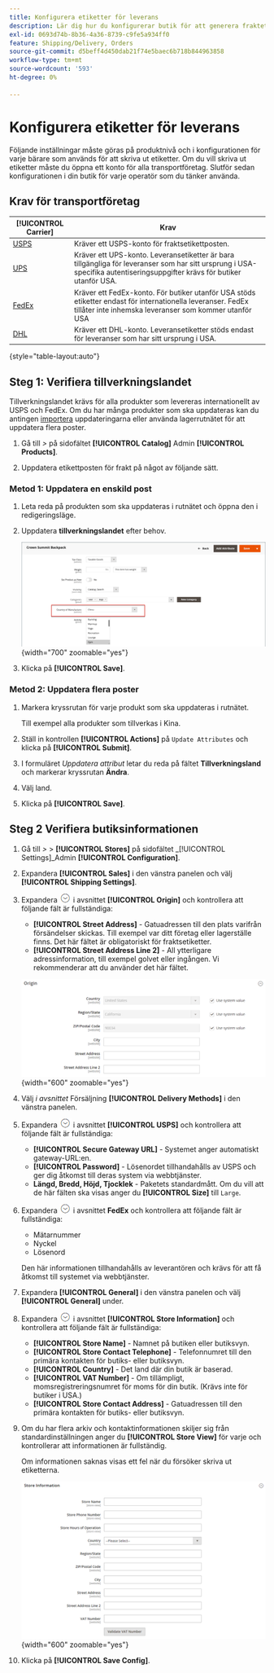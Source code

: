 ```yaml
---
title: Konfigurera etiketter för leverans
description: Lär dig hur du konfigurerar butik för att generera fraktetiketter.
exl-id: 0693d74b-8b36-4a36-8739-c9fe5a934ff0
feature: Shipping/Delivery, Orders
source-git-commit: d5beff4d450dab21f74e5baec6b718b844963858
workflow-type: tm+mt
source-wordcount: '593'
ht-degree: 0%

---
```


# Konfigurera etiketter för leverans

Följande inställningar måste göras på produktnivå och i konfigurationen för varje bärare som används för att skriva ut etiketter. Om du vill skriva ut etiketter måste du öppna ett konto för alla transportföretag. Slutför sedan konfigurationen i din butik för varje operatör som du tänker använda.

## Krav för transportföretag

| [!UICONTROL Carrier] | Krav |
|-------|--------|
| [USPS](usps.md) | Kräver ett USPS-konto för fraktsetikettposten. |
| [UPS](ups.md) | Kräver ett UPS-konto. Leveransetiketter är bara tillgängliga för leveranser som har sitt ursprung i USA-specifika autentiseringsuppgifter krävs för butiker utanför USA. |
| [FedEx](fedex.md) | Kräver ett FedEx-konto. För butiker utanför USA stöds etiketter endast för internationella leveranser. FedEx tillåter inte inhemska leveranser som kommer utanför USA |
| [DHL](dhl.md) | Kräver ett DHL-konto. Leveransetiketter stöds endast för leveranser som har sitt ursprung i USA. |

{style="table-layout:auto"}

## Steg 1: Verifiera tillverkningslandet

Tillverkningslandet krävs för alla produkter som levereras internationellt av USPS och FedEx. Om du har många produkter som ska uppdateras kan du antingen [importera](../systems/data-import.md) uppdateringarna eller använda lagerrutnätet för att uppdatera flera poster.

1. Gå till _>_ på sidofältet **[!UICONTROL Catalog]** Admin **[!UICONTROL Products]**.

1. Uppdatera etikettposten för frakt på något av följande sätt.

### Metod 1: Uppdatera en enskild post

1. Leta reda på produkten som ska uppdateras i rutnätet och öppna den i redigeringsläge.

1. Uppdatera **tillverkningslandet** efter behov.

   ![Tillverkningsland](./assets/product-country-of-manufacture.png){width="700" zoomable="yes"}

1. Klicka på **[!UICONTROL Save]**.

### Metod 2: Uppdatera flera poster

1. Markera kryssrutan för varje produkt som ska uppdateras i rutnätet.

   Till exempel alla produkter som tillverkas i Kina.

1. Ställ in kontrollen **[!UICONTROL Actions]** på `Update Attributes` och klicka på **[!UICONTROL Submit]**.

1. I formuläret _Uppdatera attribut_ letar du reda på fältet **Tillverkningsland** och markerar kryssrutan **Ändra**.

1. Välj land.

1. Klicka på **[!UICONTROL Save]**.

## Steg 2 Verifiera butiksinformationen

1. Gå till _>_ > **[!UICONTROL Stores]** på sidofältet _[!UICONTROL Settings]_Admin **[!UICONTROL Configuration]**.

1. Expandera **[!UICONTROL Sales]** i den vänstra panelen och välj **[!UICONTROL Shipping Settings]**.

1. Expandera ![Expansionsväljaren](../assets/icon-display-expand.png) i avsnittet **[!UICONTROL Origin]** och kontrollera att följande fält är fullständiga:

   - **[!UICONTROL Street Address]** - Gatuadressen till den plats varifrån försändelser skickas. Till exempel var ditt företag eller lagerställe finns. Det här fältet är obligatoriskt för fraktsetiketter.
   - **[!UICONTROL Street Address Line 2]** - All ytterligare adressinformation, till exempel golvet eller ingången. Vi rekommenderar att du använder det här fältet.

   ![Ursprung](../configuration-reference/sales/assets/shipping-settings-origin.png){width="600" zoomable="yes"}

1. Välj _i avsnittet_ Försäljning **[!UICONTROL Delivery Methods]** i den vänstra panelen.

1. Expandera ![Expansionsväljaren](../assets/icon-display-expand.png) i avsnittet **[!UICONTROL USPS]** och kontrollera att följande fält är fullständiga:

   - **[!UICONTROL Secure Gateway URL]** - Systemet anger automatiskt gateway-URL:en.
   - **[!UICONTROL Password]** - Lösenordet tillhandahålls av USPS och ger dig åtkomst till deras system via webbtjänster.
   - **Längd, Bredd, Höjd, Tjocklek** - Paketets standardmått. Om du vill att de här fälten ska visas anger du **[!UICONTROL Size]** till `Large`.

1. Expandera ![Expansionsväljaren](../assets/icon-display-expand.png) i avsnittet **FedEx** och kontrollera att följande fält är fullständiga:

   - Mätarnummer
   - Nyckel
   - Lösenord

   Den här informationen tillhandahålls av leverantören och krävs för att få åtkomst till systemet via webbtjänster.

1. Expandera **[!UICONTROL General]** i den vänstra panelen och välj **[!UICONTROL General]** under.

1. Expandera ![Expansionsväljaren](../assets/icon-display-expand.png) i avsnittet **[!UICONTROL Store Information]** och kontrollera att följande fält är fullständiga:

   - **[!UICONTROL Store Name]** - Namnet på butiken eller butiksvyn.
   - **[!UICONTROL Store Contact Telephone]** - Telefonnumret till den primära kontakten för butiks- eller butiksvyn.
   - **[!UICONTROL Country]** - Det land där din butik är baserad.
   - **[!UICONTROL VAT Number]** - Om tillämpligt, momsregistreringsnumret för moms för din butik. (Krävs inte för butiker i USA.)
   - **[!UICONTROL Store Contact Address]** - Gatuadressen till den primära kontakten för butiks- eller butiksvyn.

1. Om du har flera arkiv och kontaktinformationen skiljer sig från standardinställningen anger du **[!UICONTROL Store View]** för varje och kontrollerar att informationen är fullständig.

   Om informationen saknas visas ett fel när du försöker skriva ut etiketterna.

   ![Lagra information](../configuration-reference/general/assets/general-store-information.png){width="600" zoomable="yes"}

1. Klicka på **[!UICONTROL Save Config]**.
